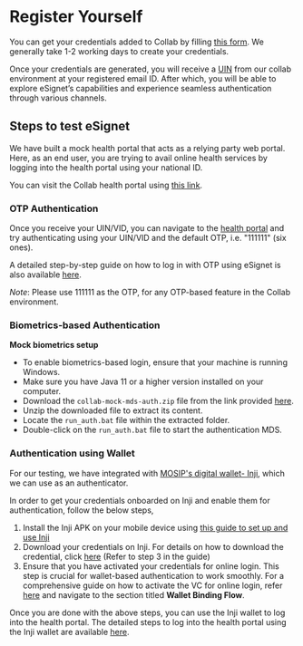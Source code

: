 # Register Yourself

You can get your credentials added to Collab by filling [this form](https://docs.google.com/forms/d/e/1FAIpQLSc2I0CQqlYRIrEmcJ3J3tKlYOVNcYNj88YZe4MMwU2RZTrjOA/viewform). We generally take 1-2 working days to create your credentials.

Once your credentials are generated, you will receive a [UIN](https://docs.mosip.io/1.2.0/id-lifecycle-management/identifiers#uin) from our collab environment at your registered email ID. After which, you will be able to explore eSignet’s capabilities and experience seamless authentication through various channels.

## Steps to test eSignet

We have built a mock health portal that acts as a relying party web portal. Here, as an end user, you are trying to avail online health services by logging into the health portal using your national ID.

You can visit the Collab health portal using [this link](https://healthservices-esignet.collab.mosip.net/).

### OTP Authentication

Once you receive your UIN/VID, you can navigate to the [health portal](https://healthservices-esignet.collab.mosip.net/) and try authenticating using your UIN/VID and the default OTP, i.e. "111111" (six ones).

A detailed step-by-step guide on how to log in with OTP using eSignet is also available [here](../end-user-guide/login-with-otp/).

_Note_: Please use 111111 as the OTP, for any OTP-based feature in the Collab environment.

### Biometrics-based Authentication

**Mock biometrics setup**

   * To enable biometrics-based login, ensure that your machine is running Windows.
   * Make sure you have Java 11 or a higher version installed on your computer.
   * Download the `collab-mock-mds-auth.zip` file from the link provided [here](https://drive.google.com/drive/folders/14q7E5pZtfj0eimF3JGzlVfU4eV-MRPCQ).
   * Unzip the downloaded file to extract its content.
   * Locate the `run_auth.bat` file within the extracted folder.
   * Double-click on the `run_auth.bat` file to start the authentication MDS.

### Authentication using Wallet

For our testing, we have integrated with [MOSIP's digital wallet- Inji](https://docs.mosip.io/inji), which we can use as an authenticator.

In order to get your credentials onboarded on Inji and enable them for authentication, follow the below steps,

1. Install the Inji APK on your mobile device using [this guide to set up and use Inji](https://docs.mosip.io/1.2.0/collab-getting-started-guide/collab-inji-setup-guide)
2. Download your credentials on Inji. For details on how to download the credential, click [here](https://docs.mosip.io/1.2.0/collab-getting-started-guide/collab-inji-setup-guide) (Refer to step 3 in the guide)
3. Ensure that you have activated your credentials for online login. This step is crucial for wallet-based authentication to work smoothly. For a comprehensive guide on how to activate the VC for online login, refer [here](https://docs.mosip.io/1.2.0/modules/inji-user-guide#wallet-binding-flow) and navigate to the section titled **Wallet Binding Flow**.

Once you are done with the above steps, you can use the Inji wallet to log into the health portal. The detailed steps to log into the health portal using the Inji wallet are available [here](../end-user-guide/login-with-qr-code/).



